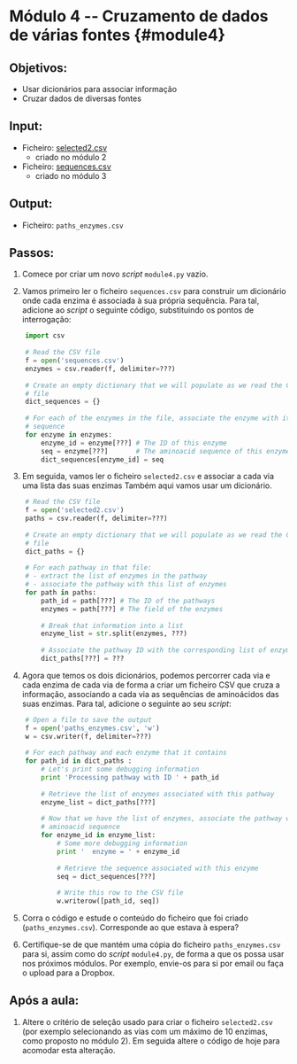 # Módulo 4 -- Cruzamento de dados de várias fontes {#module4}

## Objetivos:
- Usar dicionários para associar informação
- Cruzar dados de diversas fontes

## Input:
- Ficheiro: [selected2.csv](files/selected2.csv)
    - criado no módulo 2
- Ficheiro: [sequences.csv](files/sequences.csv)
    - criado no módulo 3

## Output:
- Ficheiro: `paths_enzymes.csv`

## Passos:

1. Comece por criar um novo _script_ `module4.py` vazio.

2. Vamos primeiro ler o ficheiro `sequences.csv` para construir um dicionário onde cada enzima é associada à sua própria sequência.
Para tal, adicione ao _script_ o seguinte código, substituindo os pontos de interrogação:
```python
    import csv
    
    # Read the CSV file
    f = open('sequences.csv')
    enzymes = csv.reader(f, delimiter=???)
    
    # Create an empty dictionary that we will populate as we read the CSV
    # file
    dict_sequences = {}
    
    # For each of the enzymes in the file, associate the enzyme with its
    # sequence
    for enzyme in enzymes:
        enzyme_id = enzyme[???] # The ID of this enzyme
        seq = enzyme[???]       # The aminoacid sequence of this enzyme
        dict_sequences[enzyme_id] = seq
```

3. Em seguida, vamos ler o ficheiro `selected2.csv` e associar a cada via uma lista das suas enzimas
Também aqui vamos usar um dicionário.
```python
    # Read the CSV file
    f = open('selected2.csv')
    paths = csv.reader(f, delimiter=???)
    
    # Create an empty dictionary that we will populate as we read the CSV
    # file
    dict_paths = {}
    
    # For each pathway in that file:
    # - extract the list of enzymes in the pathway
    # - associate the pathway with this list of enzymes
    for path in paths:
        path_id = path[???] # The ID of the pathways
        enzymes = path[???] # The field of the enzymes
        
        # Break that information into a list
        enzyme_list = str.split(enzymes, ???)
        
        # Associate the pathway ID with the corresponding list of enzymes
        dict_paths[???] = ???
```

4. Agora que temos os dois dicionários, podemos percorrer cada via e cada enzima de cada via de forma a criar um ficheiro CSV que cruza a informação, associando a cada via as sequências de aminoácidos das suas enzimas.
Para tal, adicione o seguinte ao seu _script_:
```python
    # Open a file to save the output
    f = open('paths_enzymes.csv', 'w')
    w = csv.writer(f, delimiter=???)
    
    # For each pathway and each enzyme that it contains
    for path_id in dict_paths :
        # Let's print some debugging information
        print 'Processing pathway with ID ' + path_id
        
        # Retrieve the list of enzymes associated with this pathway
        enzyme_list = dict_paths[???]
        
        # Now that we have the list of enzymes, associate the pathway with each
        # aminoacid sequence
        for enzyme_id in enzyme_list:
            # Some more debugging information
            print '  enzyme = ' + enzyme_id
            
            # Retrieve the sequence associated with this enzyme
            seq = dict_sequences[???]
            
            # Write this row to the CSV file
            w.writerow([path_id, seq])
```

5. Corra o código e estude o conteúdo do ficheiro que foi criado (`paths_enzymes.csv`).
Corresponde ao que estava à espera?

6. Certifique-se de que mantém uma cópia do ficheiro `paths_enzymes.csv` para si, assim como do _script_ `module4.py`, de forma a que os possa usar nos próximos módulos.
Por exemplo, envie-os para si por email ou faça o upload para a Dropbox.

## Após a aula:

1. Altere o critério de seleção usado para criar o ficheiro `selected2.csv` (por exemplo selecionando as vias com um máximo de 10 enzimas, como proposto no módulo 2).
Em seguida altere o código de hoje para acomodar esta alteração.

